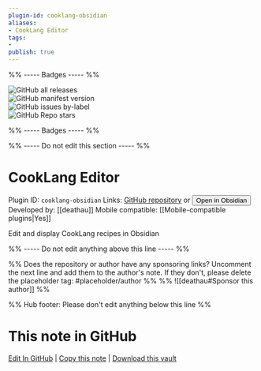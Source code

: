 ```yaml
---
plugin-id: cooklang-obsidian
aliases:
- CookLang Editor
tags: 
- 
publish: true
---
```


%% ----- Badges ----- %%

![GitHub all releases](https://img.shields.io/github/downloads/deathau/cooklang-obsidian/total?color=573E7A&logo=github&style=for-the-badge)   
![GitHub manifest version](https://img.shields.io/github/manifest-json/v/deathau/cooklang-obsidian?color=573E7A&logo=github&style=for-the-badge)   
![GitHub issues by-label](https://img.shields.io/github/issues/deathau/cooklang-obsidian/help%20wanted?color=573E7A&logo=github&style=for-the-badge)   
![GitHub Repo stars](https://img.shields.io/github/stars/deathau/cooklang-obsidian?color=573E7A&logo=github&style=for-the-badge)

%% ----- Badges ----- %%

%% ----- Do not edit this section ----- %%

# CookLang Editor

Plugin ID: `cooklang-obsidian`
Links: [GitHub repository](https://github.com/deathau/cooklang-obsidian) or [<button id=HH>Open in Obsidian</button>](obsidian://show-plugin?id=cooklang-obsidian)
Developed by: [[deathau]]
Mobile compatible: [[Mobile-compatible plugins|Yes]]

Edit and display CookLang recipes in Obsidian

%% ----- Do not edit anything above this line ----- %% 

%% Does the repository or author have any sponsoring links? Uncomment the next line and add them to the author's note. If they don't, please delete the placeholder tag: #placeholder/author %%
%% ![[deathau#Sponsor this author]] %%

%% Hub footer: Please don't edit anything below this line %%

# This note in GitHub

<span class="git-footer">[Edit In GitHub](https://github.dev/obsidian-community/obsidian-hub/blob/main/02%20-%20Community%20Expansions/02.05%20All%20Community%20Expansions/Plugins/cooklang-obsidian.md "git-hub-edit-note") | [Copy this note](https://raw.githubusercontent.com/obsidian-community/obsidian-hub/main/02%20-%20Community%20Expansions/02.05%20All%20Community%20Expansions/Plugins/cooklang-obsidian.md "git-hub-copy-note") | [Download this vault](https://github.com/obsidian-community/obsidian-hub/archive/refs/heads/main.zip "git-hub-download-vault") </span>
